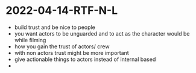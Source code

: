 # 2022-04-14-RTF-N-L
- build trust and be nice to people
- you want actors to be unguarded and to act as the character would be while filming
- how you gain the trust of actors/ crew
- with non actors trust might be more important
- give actionable things to actors instead of internal based
- 
